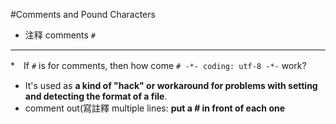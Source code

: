 #Comments and Pound Characters
* 注释 comments `#`

***
*　If `#` is for comments, then how come `# -*- coding: utf-8 -*-` work?
* It's used as **a kind of "hack" or workaround for problems with setting and detecting the format of a file**.
* comment out(寫註釋 multiple lines:
**put a # in front of each one**
